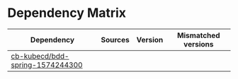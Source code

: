 # Dependency Matrix

Dependency | Sources | Version | Mismatched versions
---------- | ------- | ------- | -------------------
[cb-kubecd/bdd-spring-1574244300](https://github.com/cb-kubecd/bdd-spring-1574244300.git) |  | []() | 
